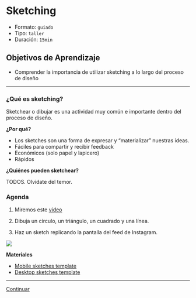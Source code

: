 # Sketching

- Formato: `guiado`
- Tipo: `taller`
- Duración: `15min`

## Objetivos de Aprendizaje

- Comprender la importancia de utilizar sketching a lo largo del proceso de diseño 

***

### ¿Qué es sketching?

Sketchear o dibujar es una actividad muy común e importante dentro del proceso de diseño.

**¿Por qué?**

* Los sketches son una forma de expresar y “materializar” nuestras ideas.  
* Fáciles para compartir y recibir feedback 
* Económicos (solo papel y lapicero)
* Rápidos 

**¿Quiénes pueden sketchear?**

TODOS. Olvidate del temor. 


### Agenda

1. Miremos este [video](https://youtu.be/L1pBhHjGKvI?t=23m00s)

2. Dibuja un círculo, un triángulo, un cuadrado y una línea.

3. Haz un sketch replicando la pantalla del feed de Instagram. 

![](http://www.marficom.com/wp-content/uploads/instagram-stories.jpg)


**Materiales**

* [Mobile sketches template](https://drive.google.com/open?id=0B0NdG2VNCDPzRHRXdk96VDFFd2M)
* [Desktop sketches template](https://drive.google.com/open?id=0B0NdG2VNCDPzaWRsQXNpSWtSQ1U)


*** 

[Continuar](/01-bootcamp/03-user-experience-design-bootcamp-2017-2/00-intro-ux-design/06-quiz-1.md)